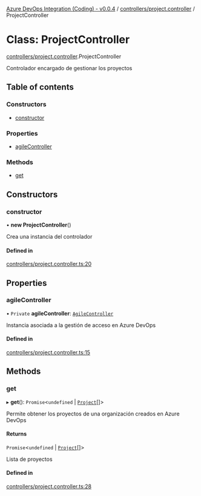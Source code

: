 [Azure DevOps Integration (Coding) - v0.0.4](../README.md) / [controllers/project.controller](../modules/controllers_project_controller.md) / ProjectController

# Class: ProjectController

[controllers/project.controller](../modules/controllers_project_controller.md).ProjectController

Controlador encargado de gestionar los proyectos

## Table of contents

### Constructors

- [constructor](controllers_project_controller.ProjectController.md#constructor)

### Properties

- [agileController](controllers_project_controller.ProjectController.md#agilecontroller)

### Methods

- [get](controllers_project_controller.ProjectController.md#get)

## Constructors

### constructor

• **new ProjectController**()

Crea una instancia del controlador

#### Defined in

[controllers/project.controller.ts:20](https://github.com/jeysgar1/azure-devops-api-kms/blob/65a7ab4/src/controllers/project.controller.ts#L20)

## Properties

### agileController

• `Private` **agileController**: [`AgileController`](controllers_agile_controller.AgileController.md)

Instancia asociada a la gestión de acceso en Azure DevOps

#### Defined in

[controllers/project.controller.ts:15](https://github.com/jeysgar1/azure-devops-api-kms/blob/65a7ab4/src/controllers/project.controller.ts#L15)

## Methods

### get

▸ **get**(): `Promise`<`undefined` \| [`Project`](models_agile_project.Project.md)[]\>

Permite obtener los proyectos de una organización creados en Azure DevOps

#### Returns

`Promise`<`undefined` \| [`Project`](models_agile_project.Project.md)[]\>

Lista de proyectos

#### Defined in

[controllers/project.controller.ts:28](https://github.com/jeysgar1/azure-devops-api-kms/blob/65a7ab4/src/controllers/project.controller.ts#L28)
